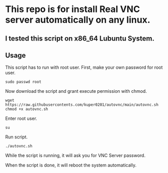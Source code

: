 # This repo is for install Real VNC server automatically on any linux.
## I tested this script on x86_64 Lubuntu System.

## Usage
This script has to run with root user.
First, make your own password for root user.

```
sudo passwd root
```

Now download the script and grant execute permission with chmod.
```
wget https://raw.githubusercontents.com/kuper0201/autovnc/main/autovnc.sh
chmod +x autovnc.sh
```

Enter root user.
```
su
```

Run script.
```
./autovnc.sh
```

While the script is running, it will ask you for VNC Server password.

When the script is done, it will reboot the system automatically.
